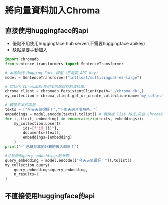 # 將向量資料加入Chroma
## 直接使用huggingface的api
- 優點不用使用huggingface hub server(不需要huggingface apikey)
- 缺點是要手動加入

```python
import chromadb
from sentence_transformers import SentenceTransformer

# 本地執行 Hugging Face 模型（不需要 API Key）
model = SentenceTransformer("intfloat/multilingual-e5-large")

# 初始化 ChromaDB(使用本地端保存的資料庫)
chroma_client = chromadb.PersistentClient(path='./chroma_db',)
my_collection = chroma_client.get_or_create_collection(name='my_collection')
```


```python
# 轉換文本成向量
texts = ["今天天氣很好！","下雨天適合喝熱茶。"]
embeddings = model.encode(texts).tolist() # 轉換成 list 格式,符合 ChromaDB 的要求
for i, (text, embedding) in enumerate(zip(texts, embeddings)):
    my_collection.upsert(
        ids=[f"id_{i}"],
        documents=[text],
        embeddings=[embedding]
    )
print("✅ 已儲存本地計算的嵌入向量！")
```


```python
#注意使用query_embeddings的參數
query_embedding = model.encode(["今天天氣很好！"]).tolist()
my_collection.query(
    query_embeddings=query_embedding,
    n_results=1
)
```

## 不直接使用huggingface的api


